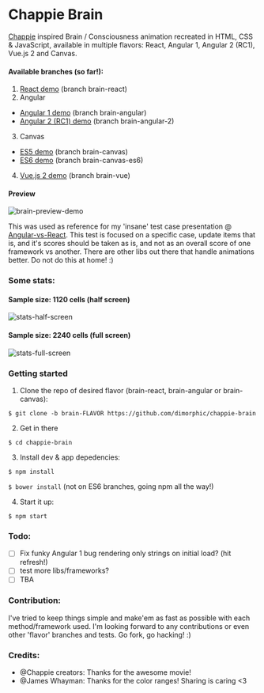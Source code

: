 # Chappie Brain
[Chappie](http://www.imdb.com/title/tt1823672) inspired Brain / Consciousness animation recreated in HTML, CSS & JavaScript, available in multiple flavors: React, Angular 1, Angular 2 (RC1), Vue.js 2 and Canvas.

#### Available branches (so far!):

1. [React demo](https://dimorphic.github.io/chappie-brain/react/) (branch brain-react)
2. Angular
  - [Angular 1 demo](https://dimorphic.github.io/chappie-brain/angular-1/) (branch brain-angular)
  - [Angular 2 (RC1) demo](https://dimorphic.github.io/chappie-brain/angular-2/) (branch brain-angular-2)
3. Canvas
  - [ES5 demo](https://dimorphic.github.io/chappie-brain/canvas-es5/) (branch brain-canvas)
  - [ES6 demo](http://dimorphic.github.io/chappie-brain/canvas-es6/) (branch brain-canvas-es6)
4. [Vue.js 2 demo](https://dimorphic.github.io/chappie-brain/vue/) (branch brain-vue)

#### Preview

![brain-preview-demo](http://i.imgur.com/U0zdZkh.jpg)

This was used as reference for my 'insane' test case presentation @ [Angular-vs-React](http://bit.ly/angular-vs-react).
This test is focused on a specific case, update items that is, and it's scores should be taken as is, and not as an overall score of one framework vs another. There are other libs out there that handle animations better. Do not do this at home! :)

### Some stats:

#### Sample size: 1120 cells (half screen)

![stats-half-screen](https://chartspree.io/line.svg?Vue2=16,28,30&React-dev=6,10,12&React-prod=37,47,50&Angular1=12,29,32&Angular2-dev=33,58,61&Angular2-prod=41,60,61&_interpolate=cubic&_fill=false&_height=300px&_style=dark)

#### Sample size: 2240 cells (full screen)

![stats-full-screen](https://chartspree.io/line.svg?Vue2=6,12,14&React-dev=2,5,6&React-prod=17,23,25&Angular1=3,14,15&Angular2-dev=12,28,31&Angular2-prod=38,43,45&_interpolate=cubic&_fill=false&_height=300px&_style=dark)

### Getting started

1. Clone the repo of desired flavor (brain-react, brain-angular or brain-canvas):
  
  `$ git clone -b brain-FLAVOR https://github.com/dimorphic/chappie-brain`

2. Get in there

  `$ cd chappie-brain`
  
3. Install dev & app depedencies:

  `$ npm install`
  
  `$ bower install` (not on ES6 branches, going npm all the way!)
  
4. Start it up:

  `$ npm start`

### Todo:

- [ ] Fix funky Angular 1 bug rendering only strings on initial load? (hit refresh!)
- [ ] test more libs/frameworks?
- [ ] TBA

### Contribution:

I've tried to keep things simple and make'em as fast as possible with each method/framework used.
I'm looking forward to any contributions or even other 'flavor' branches and tests. Go fork, go hacking! :)

### Credits:

* @Chappie creators: Thanks for the awesome movie!
* @James Whayman: Thanks for the color ranges! Sharing is caring <3
